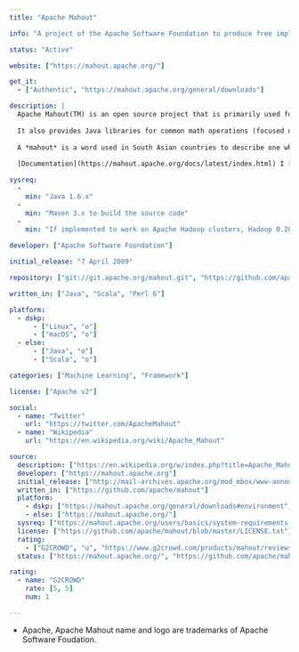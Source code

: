 ```yaml
---
title: "Apache Mahout"

info: "A project of the Apache Software Foundation to produce free implementations of distributed or otherwise scalable machine learning algorithms"

status: "Active"

website: ["https://mahout.apache.org/"]

get_it:
  - ["Authentic", "https://mahout.apache.org/general/downloads"]

description: |
  Apache Mahout(TM) is an open source project that is primarily used for creating scalable [machine learning](/search/?category=machine_learning) algorithms. It implements [machine learning](/search/?category=machine_learning) techniques such as, collaborative filtering, clustering, recommendation and classification.
  
  It also provides Java libraries for common math operations (focused on linear algebra and statistics) and primitive Java collections.
  
  A *mahout* is a word used in South Asian countries to describe one who drives an elephant as its master. The name comes from its close association with [Apache Hadoop](/softwares/apache-hadoop/) which uses an elephant as its logo. Many of the implementations use the [Apache Hadoop](/softwares/apache-hadoop/) platform.
  
  [Documentation](https://mahout.apache.org/docs/latest/index.html) I [Mailing Lists/IRC](https://mahout.apache.org/general/mailing-lists) I [FAQ](https://mahout.apache.org/general/faq.html) I [Wiki](https://mahout.apache.org/general/mahout-wiki.html)

sysreq:
  -
    min: "Java 1.6.x"
  -
    min: "Maven 3.x to build the source code"
  -
    min: "If implemented to work on Apache Hadoop clusters, Hadoop 0.20.0"

developer: ["Apache Software Foundation"]

initial_release: "7 April 2009"

repository: ["git://git.apache.org/mahout.git", "https://github.com/apache/mahout"]

written_in: ["Java", "Scala", "Perl 6"]

platform:
  - dskp:
      - ["Linux", "o"]
      - ["macOS", "o"]
  - else:
      - ["Java", "o"]
      - ["Scala", "o"]

categories: ["Machine Learning", "Framework"]

license: ["Apache v2"]

social:
  - name: "Twitter"
    url: "https://twitter.com/ApacheMahout"
  - name: "Wikipedia"
    url: "https://en.wikipedia.org/wiki/Apache_Mahout"

source:
  description: ["https://en.wikipedia.org/w/index.php?title=Apache_Mahout&oldid=877076538", "https://www.tutorialspoint.com/mahout/mahout_introduction.htm"]
  developer: ["https://mahout.apache.org"]
  initial_release: ["http://mail-archives.apache.org/mod_mbox/www-announce/200904.mbox/%3C7EDF8CB8-388C-4A44-974E-6977E7AEB396@apache.org%3E"]
  written_in: ["https://github.com/apache/mahout"]
  platform:
    - dskp: ["https://mahout.apache.org/general/downloads#environment", "https://github.com/apache/mahout#setting-up-your-environment"]
    - else: ["https://mahout.apache.org/"]
  sysreq: ["https://mahout.apache.org/users/basics/system-requirements.html"]
  license: ["https://github.com/apache/mahout/blob/master/LICENSE.txt"]
  rating:
    - ["G2CROWD", "u", "https://www.g2crowd.com/products/mahout/reviews"]
  status: ["https://mahout.apache.org/", "https://github.com/apache/mahout/graphs/contributors"]

rating:
  - name: "G2CROWD"
    rate: [5, 5]
    num: 1

---
```

  * Apache, Apache Mahout name and logo are trademarks of Apache Software Foudation.
